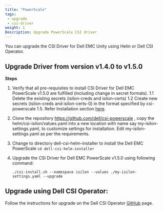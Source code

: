 ```yaml
---
title: "PowerScale"
tags: 
 - upgrade
 - csi-driver
weight: 1
Description: Upgrade PowerScale CSI driver
---
```

You can upgrade the CSI Driver for Dell EMC Unity using Helm or Dell CSI Operator.

## Upgrade Driver from version v1.4.0 to v1.5.0

**Steps**
1. Verify that all pre-requisites to install CSI Driver for Dell EMC PowerScale v1.5.0 are fulfilled (including change in secret formats).
   1.1 Delete the existing secrets (isilon-creds and isilon-certs)
   1.2 Create new secrets (isilon-creds and isilon-certs-0) in the format specified by csi-powerscale 1.5. Refer Installation section [here](./../../installation/helm/isilon/#install-csi-driver-for-powerscale).
2. Clone the repository https://github.com/dell/csi-powerscale , copy the helm/csi-isilon/values.yaml into a new location with name say my-isilon-settings.yaml, to customize settings for installation. Edit my-isilon-settings.yaml as per the requirements.
3. Change to directory dell-csi-helm-installer to install the Dell EMC PowerScale `cd dell-csi-helm-installer`
4. Upgrade the CSI Driver for Dell EMC PowerScale v1.5.0 using following command:

   `./csi-install.sh --namespace isilon --values ./my-isilon-settings.yaml --upgrade`


## Upgrade using Dell CSI Operator:

Follow the instructions for upgrade on the Dell CSI Operator [GitHub](https://github.com/dell/dell-csi-operator) page.
